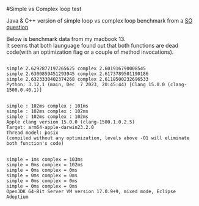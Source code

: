 #Simple vs Complex loop test
  
Java & C++ version of simple loop vs complex loop benchmark from a [SO question](https://stackoverflow.com/questions/77634955/why-is-the-simpler-loop-slower)  
  
  
Below is benchmark data from my macbook 13.  
It seems that both launguage found out that both functions are dead code(with an optimization flag or a couple of method invocations).
  
  
```

simple 2.6292877197265625 complex 2.601916790008545
simple 2.6300859451293945 complex 2.6173789501190186
simple 2.6323330402374268 complex 2.6118500232696533
Python: 3.12.1 (main, Dec  7 2023, 20:45:44) [Clang 15.0.0 (clang-1500.0.40.1)]


simple : 102ms complex : 101ms
simple : 102ms complex : 102ms
simple : 102ms complex : 102ms
Apple clang version 15.0.0 (clang-1500.1.0.2.5)
Target: arm64-apple-darwin23.2.0
Thread model: posix
(compiled without any optimization, levels above -O1 will eliminate both function's code)


simple = 1ms complex = 103ms
simple = 0ms complex = 102ms
simple = 0ms complex = 0ms
simple = 0ms complex = 0ms
simple = 0ms complex = 0ms
simple = 0ms complex = 0ms
OpenJDK 64-Bit Server VM version 17.0.9+9, mixed mode, Eclipse Adoptium
```
